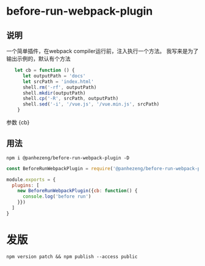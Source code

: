 # before-run-webpack-plugin

## 说明

一个简单插件，在webpack compiler运行前，注入执行一个方法。
我写来是为了输出示例的，默认有个方法

```javascript
   let cb = function () {
      let outputPath = 'docs'
      let srcPath = 'index.html'
      shell.rm('-rf', outputPath)
      shell.mkdir(outputPath)
      shell.cp('-R', srcPath, outputPath)
      shell.sed('-i', '/vue.js', '/vue.min.js', srcPath)
    }
```

参数
{cb}


## 用法

`npm i @panhezeng/before-run-webpack-plugin -D`

```javascript
const BeforeRunWebpackPlugin = require('@panhezeng/before-run-webpack-plugin')

module.exports = {
  plugins: [
    new BeforeRunWebpackPlugin({cb: function() {
      console.log('before run')
    }})
  ]
}
```

# 发版
`npm version patch && npm publish --access public`
